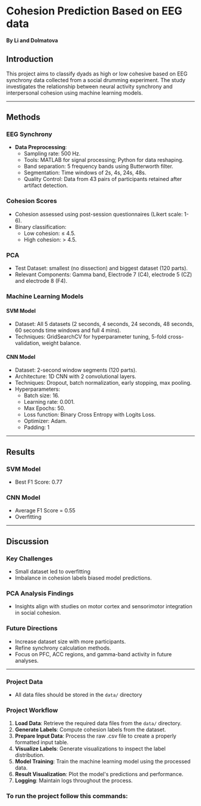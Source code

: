 # Cohesion Prediction Based on EEG data
**By Li and Dolmatova**

## Introduction  
This project aims to classify dyads as high or low cohesive based on EEG synchrony data collected from a social drumming experiment. The study investigates the relationship between neural activity synchrony and interpersonal cohesion using machine learning models.  

---

## Methods  

### EEG Synchrony  
- **Data Preprocessing**:  
  - Sampling rate: 500 Hz.  
  - Tools: MATLAB for signal processing; Python for data reshaping.  
  - Band separation: 5 frequency bands using Butterworth filter.  
  - Segmentation: Time windows of 2s, 4s, 24s, 48s. 
  - Quality Control: Data from 43 pairs of participants retained after artifact detection.


### Cohesion Scores  
- Cohesion assessed using post-session questionnaires (Likert scale: 1-6).  
- Binary classification:  
  - Low cohesion: ≤ 4.5.  
  - High cohesion: > 4.5.

### PCA 
- Test Dataset: smallest (no dissection) and biggest dataset (120 parts).
- Relevant Components: Gamma band, Electrode 7 (C4), electrode 5 (CZ) and electrode 8 (F4).

### Machine Learning Models  

#### SVM Model  
- Dataset: All 5 datasets (2 seconds, 4 seconds, 24 seconds, 48 seconds, 60 seconds time windows and full 4 mins).  
- Techniques: GridSearchCV for hyperparameter tuning, 5-fold cross-validation, weight balance.

#### CNN Model  
- Dataset: 2-second window segments (120 parts).
- Architecture: 1D CNN with 2 convolutional layers.  
- Techniques: Dropout, batch normalization, early stopping, max pooling.  
- Hyperparameters:  
  - Batch size: 16.  
  - Learning rate: 0.001.  
  - Max Epochs: 50.  
  - Loss function: Binary Cross Entropy with Logits Loss.  
  - Optimizer: Adam.  
  - Padding: 1

---

## Results  

### SVM Model  
- Best F1 Score: 0.77

### CNN Model  
- Average F1 Score =  0.55
- Overfitting 

---

## Discussion  

### Key Challenges  
- Small dataset led to overfitting  
- Imbalance in cohesion labels biased model predictions.  

### PCA Analysis Findings  
- Insights align with studies on motor cortex and sensorimotor integration in social cohesion.

### Future Directions  
- Increase dataset size with more participants.  
- Refine synchrony calculation methods.  
- Focus on PFC, ACC regions, and gamma-band activity in future analyses.

---

### Project Data
- All data files should be stored in the `data/` directory

### Project Workflow

1. **Load Data**: Retrieve the required data files from the `data/` directory.
2. **Generate Labels**: Compute cohesion labels from the dataset.
3. **Prepare Input Data**: Process the raw .csv file to create a properly formatted input table.
4. **Visualize Labels**: Generate visualizations to inspect the label distribution.
5. **Model Training**: Train the machine learning model using the processed data.
6. **Result Visualization**: Plot the model's predictions and performance.
7. **Logging**: Maintain logs throughout the process.

### To run the project follow this commands:
